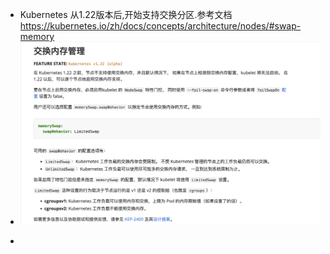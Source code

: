 - Kubernetes 从1.22版本后,开始支持交换分区.参考文档 https://kubernetes.io/zh/docs/concepts/architecture/nodes/#swap-memory
- ![image.png](../assets/image_1650534086508_0.png)
- ~~~shell
  
  ~~~
